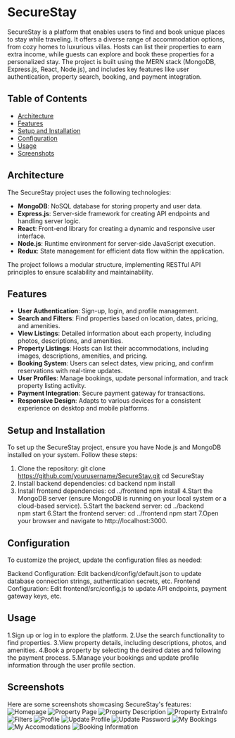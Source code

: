# SecureStay

SecureStay is a platform that enables users to find and book unique places to stay while traveling. It offers a diverse range of accommodation options, from cozy homes to luxurious villas. Hosts can list their properties to earn extra income, while guests can explore and book these properties for a personalized stay. The project is built using the MERN stack (MongoDB, Express.js, React, Node.js), and includes key features like user authentication, property search, booking, and payment integration.

## Table of Contents
- [Architecture](#architecture)
- [Features](#features)
- [Setup and Installation](#setup-and-installation)
- [Configuration](#configuration)
- [Usage](#usage)
- [Screenshots](#screenshots)

## Architecture
The SecureStay project uses the following technologies:
- **MongoDB**: NoSQL database for storing property and user data.
- **Express.js**: Server-side framework for creating API endpoints and handling server logic.
- **React**: Front-end library for creating a dynamic and responsive user interface.
- **Node.js**: Runtime environment for server-side JavaScript execution.
- **Redux**: State management for efficient data flow within the application.

The project follows a modular structure, implementing RESTful API principles to ensure scalability and maintainability.

## Features
- **User Authentication**: Sign-up, login, and profile management.
- **Search and Filters**: Find properties based on location, dates, pricing, and amenities.
- **View Listings**: Detailed information about each property, including photos, descriptions, and amenities.
- **Property Listings**: Hosts can list their accommodations, including images, descriptions, amenities, and pricing.
- **Booking System**: Users can select dates, view pricing, and confirm reservations with real-time updates.
- **User Profiles**: Manage bookings, update personal information, and track property listing activity.
- **Payment Integration**: Secure payment gateway for transactions.
- **Responsive Design**: Adapts to various devices for a consistent experience on desktop and mobile platforms.

## Setup and Installation
To set up the SecureStay project, ensure you have Node.js and MongoDB installed on your system. Follow these steps:

1. Clone the repository:
   git clone https://github.com/yourusername/SecureStay.git
   cd SecureStay
2. Install backend dependencies:
  cd backend
  npm install
3. Install frontend dependencies:
  cd ../frontend
  npm install
4.Start the MongoDB server (ensure MongoDB is running on your local system or a cloud-based service).
5.Start the backend server:
    cd ../backend  
    npm start
6.Start the frontend server:
  cd ../frontend
  npm start
7.Open your browser and navigate to http://localhost:3000.
## Configuration
To customize the project, update the configuration files as needed:

Backend Configuration: Edit backend/config/default.json to update database connection strings, authentication secrets, etc.
Frontend Configuration: Edit frontend/src/config.js to update API endpoints, payment gateway keys, etc.

## Usage
1.Sign up or log in to explore the platform.
2.Use the search functionality to find properties.
3.View property details, including descriptions, photos, and amenities.
4.Book a property by selecting the desired dates and following the payment process.
5.Manage your bookings and update profile information through the user profile section.

## Screenshots
Here are some screenshots showcasing SecureStay's features:
![Homepage](ScreenShots/1.png)
![Property Page](ScreenShots/2.png)
![Property Description](ScreenShots/3.png)
![Property ExtraInfo](ScreenShots/4.png)
![Filters](ScreenShots/5.png)
![Profile](ScreenShots/6.png)
![Update Profile](ScreenShots/7.png)
![Update Password](ScreenShots/8.png)
![My Bookings](ScreenShots/9.png)
![My Accomodations](ScreenShots/10.png)
![Booking Information](ScreenShots/11.png)
